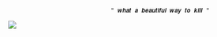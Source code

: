                                  " 𝒘𝒉𝒂𝒕 𝒂 𝒃𝒆𝒂𝒖𝒕𝒊𝒇𝒖𝒍 𝒘𝒂𝒚 𝒕𝒐 𝒌𝒊𝒍𝒍 "
<img src="https://i.pinimg.com/736x/61/83/5c/61835c326290472b6776e3fd989a83ca.jpg">
